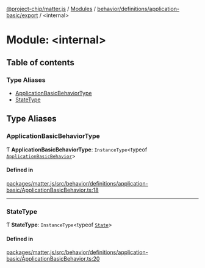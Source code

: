 [@project-chip/matter.js](../README.md) / [Modules](../modules.md) / [behavior/definitions/application-basic/export](behavior_definitions_application_basic_export.md) / \<internal\>

# Module: \<internal\>

## Table of contents

### Type Aliases

- [ApplicationBasicBehaviorType](behavior_definitions_application_basic_export._internal_.md#applicationbasicbehaviortype)
- [StateType](behavior_definitions_application_basic_export._internal_.md#statetype)

## Type Aliases

### ApplicationBasicBehaviorType

Ƭ **ApplicationBasicBehaviorType**: `InstanceType`\<typeof [`ApplicationBasicBehavior`](behavior_definitions_application_basic_export.md#applicationbasicbehavior)\>

#### Defined in

[packages/matter.js/src/behavior/definitions/application-basic/ApplicationBasicBehavior.ts:18](https://github.com/project-chip/matter.js/blob/3adaded6/packages/matter.js/src/behavior/definitions/application-basic/ApplicationBasicBehavior.ts#L18)

___

### StateType

Ƭ **StateType**: `InstanceType`\<typeof [`State`](../classes/behavior_definitions_application_basic_export.ApplicationBasicServer.md#state-1)\>

#### Defined in

[packages/matter.js/src/behavior/definitions/application-basic/ApplicationBasicBehavior.ts:20](https://github.com/project-chip/matter.js/blob/3adaded6/packages/matter.js/src/behavior/definitions/application-basic/ApplicationBasicBehavior.ts#L20)
